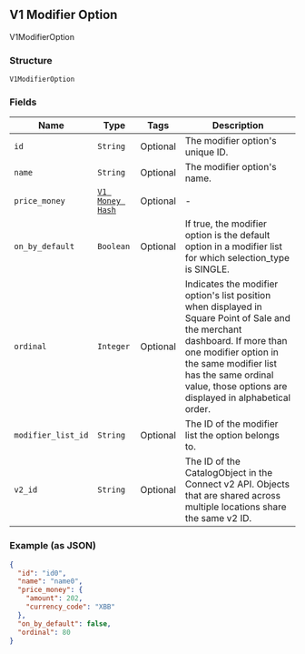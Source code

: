 ## V1 Modifier Option

V1ModifierOption

### Structure

`V1ModifierOption`

### Fields

| Name | Type | Tags | Description |
|  --- | --- | --- | --- |
| `id` | `String` | Optional | The modifier option's unique ID. |
| `name` | `String` | Optional | The modifier option's name. |
| `price_money` | [`V1 Money Hash`](/doc/models/v1-money.md) | Optional | - |
| `on_by_default` | `Boolean` | Optional | If true, the modifier option is the default option in a modifier list for which selection_type is SINGLE. |
| `ordinal` | `Integer` | Optional | Indicates the modifier option's list position when displayed in Square Point of Sale and the merchant dashboard. If more than one modifier option in the same modifier list has the same ordinal value, those options are displayed in alphabetical order. |
| `modifier_list_id` | `String` | Optional | The ID of the modifier list the option belongs to. |
| `v2_id` | `String` | Optional | The ID of the CatalogObject in the Connect v2 API. Objects that are shared across multiple locations share the same v2 ID. |

### Example (as JSON)

```json
{
  "id": "id0",
  "name": "name0",
  "price_money": {
    "amount": 202,
    "currency_code": "XBB"
  },
  "on_by_default": false,
  "ordinal": 80
}
```

